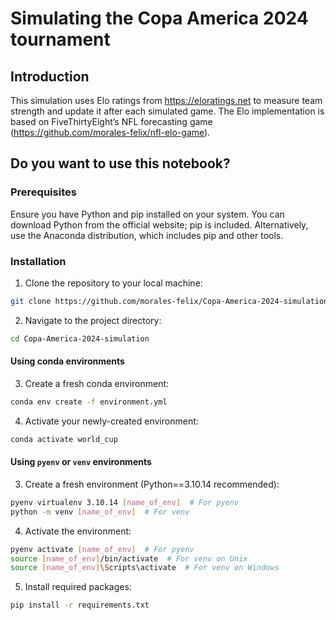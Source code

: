 # Simulating the Copa America 2024 tournament  

## Introduction

This simulation uses Elo ratings from <https://eloratings.net> to measure team strength and update it after each simulated game. The Elo implementation is based on FiveThirtyEight’s NFL forecasting game (<https://github.com/morales-felix/nfl-elo-game>).  

## Do you want to use this notebook?  

### Prerequisites

Ensure you have Python and pip installed on your system. You can download Python from the official website; pip is included. Alternatively, use the Anaconda distribution, which includes pip and other tools.

### Installation

1. Clone the repository to your local machine:  

```bash
git clone https://github.com/morales-felix/Copa-America-2024-simulation.git
```

2. Navigate to the project directory:  

```bash
cd Copa-America-2024-simulation
```  

#### Using conda environments

3. Create a fresh conda environment:  

```bash
conda env create -f environment.yml
```  

4. Activate your newly-created environment:  

```bash
conda activate world_cup
```

#### Using `pyenv` or `venv` environments  

3. Create a fresh environment (Python==3.10.14 recommended):  

```bash
pyenv virtualenv 3.10.14 [name_of_env]  # For pyenv
python -m venv [name_of_env]  # For venv
```

4. Activate the environment:  

```bash
pyenv activate [name_of_env]  # For pyenv
source [name_of_env]/bin/activate  # For venv on Unix
source [name_of_env]\Scripts\activate  # For venv on Windows
```

5. Install required packages:  

```bash
pip install -r requirements.txt
```
